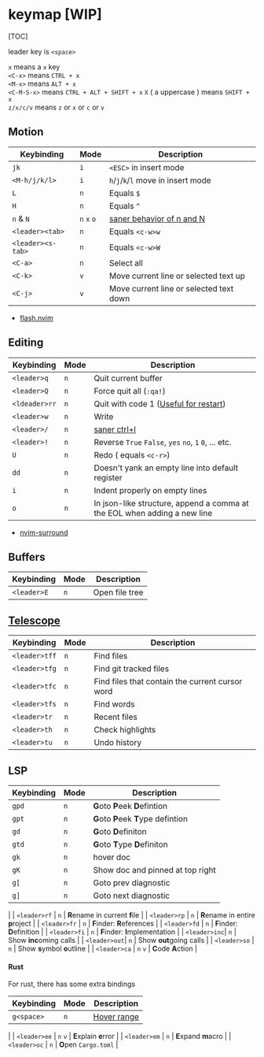 
# keymap [WIP]
[TOC]

leader key is `<space>`

`x` means a `x` key  
`<C-x>` means `CTRL + x`  
`<M-x>` means `ALT + x`  
`<C-M-S-x>` means `CTRL + ALT + SHIFT + x`
`X` ( a uppercase ) means `SHIFT + x`  
`z/x/c/v` means `z` or `x` or `c` or `v`

## Motion

| Keybinding | Mode | Description |
|------------|------|-------------|
| `jk`              | `i` | `<ESC>` in insert mode|
| `<M-h/j/k/l>`     | `i` | `h`/`j`/`k`/`l` move in insert mode |
| `L`               | `n` | Equals `$` |
| `H`               | `n` | Equals `^` |
| `n` & `N`         | `n` `x` `o` | [saner behavior of n and N](https://github.com/mhinz/vim-galore#saner-behavior-of-n-and-n) |
| `<leader><tab>`   | `n` | Equals `<c-w>w` |
| `<leader><s-tab>` | `n` | Equals `<c-w>W` |
| `<C-a>`           | `n` | Select all |
| `<C-k>`           | `v` | Move current line or selected text up |
| `<C-j>`           | `v` | Move current line or selected text down |

- [flash.nvim](https://github.com/folke/flash.nvim#-usage)

## Editing
| Keybinding | Mode | Description |
|------------|------|-------------|
| `<leader>q`   | `n` | Quit current buffer |
| `<leader>Q`   | `n` | Force quit all (`:qa!`) |
| `<ldeader>rr` | `n` | Quit with code 1 ([Useful for restart](https://github.com/iceice666/dotfiles/blob/main/.zshrc#L13:L21)) |
| `<leader>w`   | `n` | Write |
| `<leader>/`   | `n` | [saner ctrl+l](https://github.com/mhinz/vim-galore#saner-behavior-of-n-and-n) |
| `<leader>!`   | `n` | Reverse `True` `False`, `yes` `no`, `1` `0`, ... etc.
| `U`           | `n` | Redo ( equals `<c-r>`) |
| `dd`          | `n` | Doesn't yank an empty line into default register |
| `i`           | `n` | Indent properly on empty lines |
| `o`           | `n` | In json-like structure, append a comma at the EOL when adding a new line |

- [nvim-surround](https://github.com/kylechui/nvim-surround)

<!-- TODO: surround operation -->

## Buffers

| Keybinding | Mode | Description |
|------------|------|-------------|
| `<leader>E` | `n` | Open file tree |

## [Telescope](https://github.com/nvim-telescope/telescope.nvim)

| Keybinding | Mode | Description |
|------------|------|-------------|
| `<leader>tff` | `n` | Find files |
| `<leader>tfg` | `n` | Find git tracked files | 
| `<leader>tfc` | `n` | Find files that contain the current cursor word | 
| `<leader>tfs` | `n` | Find words |
| `<leader>tr`  | `n` | Recent files |
| `<leader>th`  | `n` | Check highlights |
| `<leader>tu`  | `n` | Undo history |

## LSP

| Keybinding | Mode | Description |
|------------|------|-------------|
| `gpd`        | `n`     | **G**oto **P**eek **D**efintion      |
| `gpt`        | `n`     | **G**oto **P**eek **T**ype defintion |
| `gd`         | `n`     | **G**oto **D**efiniton               |
| `gtd`        | `n`     | **G**oto **T**ype **D**efiniton      |
| `gk`         | `n`     | hover doc                            |
| `gK`         | `n`     | Show doc and pinned at top right     |
| `g[`         | `n`     | Goto prev diagnostic                 |
| `g]`         | `n`     | Goto next diagnostic                 |
|
| `<leader>rf` | `n`     | **R**ename in current **f**ile       |
| `<leader>rp` | `n`     | **R**ename in entire **p**roject     |
| `<leader>fr` | `n`     | **F**inder: **R**eferences           |
| `<leader>fd` | `n`     | **F**inder: **D**efinition           |
| `<leader>fi` | `n`     | **F**inder: **I**mplementation       |
| `<leader>inc`| `n`     | Show **inc**oming calls              |
| `<leader>out`| `n`     | Show **out**going calls              |
| `<leader>so` | `n`     | Show **s**ymbol **o**utline          |
| `<leader>ca` | `n` `v` | **C**ode **A**ction                  |

#### Rust

For rust, there has some extra bindings

| Keybinding | Mode | Description |
|------------|------|-------------|
| `g<space>`   | `n` | [Hover range](https://github.com/mrcjkb/rustaceanvim#usage) |
|
| `<leader>ee` | `n` `v` | **E**xplain **e**rror |
| `<leader>em` | `n`     | **E**xpand **m**acro  |
| `<leader>oc` | `n`     | **O**pen `Cargo.toml` |
